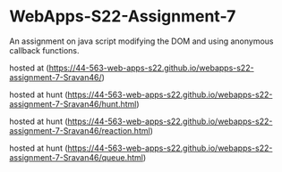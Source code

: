 # WebApps-S22-Assignment-7
An assignment on java script modifying the DOM and using anonymous callback functions.


hosted at  (https://44-563-web-apps-s22.github.io/webapps-s22-assignment-7-Sravan46/)

hosted at hunt (https://44-563-web-apps-s22.github.io/webapps-s22-assignment-7-Sravan46/hunt.html)

hosted at hunt (https://44-563-web-apps-s22.github.io/webapps-s22-assignment-7-Sravan46/reaction.html)

hosted at hunt (https://44-563-web-apps-s22.github.io/webapps-s22-assignment-7-Sravan46/queue.html)
